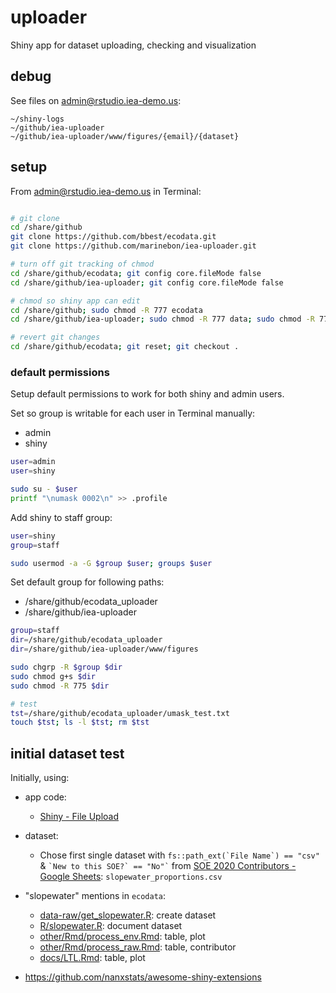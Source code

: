 # uploader

Shiny app for dataset uploading, checking and visualization

## debug

See files on admin@rstudio.iea-demo.us:

```
~/shiny-logs
~/github/iea-uploader
~/github/iea-uploader/www/figures/{email}/{dataset}
```


## setup

From admin@rstudio.iea-demo.us in Terminal:

```bash

# git clone
cd /share/github
git clone https://github.com/bbest/ecodata.git
git clone https://github.com/marinebon/iea-uploader.git

# turn off git tracking of chmod
cd /share/github/ecodata; git config core.fileMode false
cd /share/github/iea-uploader; git config core.fileMode false

# chmod so shiny app can edit
cd /share/github; sudo chmod -R 777 ecodata
cd /share/github/iea-uploader; sudo chmod -R 777 data; sudo chmod -R 777 www

# revert git changes
cd /share/github/ecodata; git reset; git checkout .
```

### default permissions

Setup default permissions to work for both shiny and admin users.

Set so group is writable for each user in Terminal manually:

- admin
- shiny

```bash
user=admin
user=shiny

sudo su - $user
printf "\numask 0002\n" >> .profile
```

Add shiny to staff group:

```bash
user=shiny
group=staff

sudo usermod -a -G $group $user; groups $user
```

Set default group for following paths:

- /share/github/ecodata_uploader
- /share/github/iea-uploader

```bash
group=staff
dir=/share/github/ecodata_uploader
dir=/share/github/iea-uploader/www/figures

sudo chgrp -R $group $dir
sudo chmod g+s $dir
sudo chmod -R 775 $dir

# test
tst=/share/github/ecodata_uploader/umask_test.txt
touch $tst; ls -l $tst; rm $tst
```

## initial dataset test

Initially, using:

- app code:
  - [Shiny - File Upload](https://shiny.rstudio.com/gallery/file-upload.html)
  
- dataset:
  - Chose first single dataset with `` fs::path_ext(`File Name`) == "csv" `` &  `` `New to this SOE?` == "No"` `` from  [SOE 2020 Contributors - Google Sheets](https://docs.google.com/spreadsheets/d/1p6DZNeVSNo1id1IwBHYuQrNmkjRDDULZrcJbox01xO4/edit#gid=0): `slopewater_proportions.csv`
  
- "slopewater" mentions in `ecodata`:
  * [data-raw/get_slopewater.R](https://github.com/NOAA-EDAB/ecodata/blob/ed64ae5d37bdc4b4b97f07b42a0d8f6b6dbf7c16/data-raw/get_slopewater.R): create dataset
  * [R/slopewater.R](https://github.com/NOAA-EDAB/ecodata/blob/ed64ae5d37bdc4b4b97f07b42a0d8f6b6dbf7c16/R/slopewater.R): document dataset
  * [other/Rmd/process_env.Rmd](https://github.com/NOAA-EDAB/ecodata/blob/ed64ae5d37bdc4b4b97f07b42a0d8f6b6dbf7c16/other/Rmd/process_env.Rmd#L300-L358): table, plot
  * [other/Rmd/process_raw.Rmd](https://github.com/NOAA-EDAB/ecodata/blob/ed64ae5d37bdc4b4b97f07b42a0d8f6b6dbf7c16/other/Rmd/process_raw.Rmd#L300-L323): table, contributor
  * [docs/LTL.Rmd](https://github.com/NOAA-EDAB/ecodata/blob/924f417238da1b24a8a372109da2981af7507b40/docs/LTL.Rmd#L967-L996): table, plot
  
  
  
- https://github.com/nanxstats/awesome-shiny-extensions